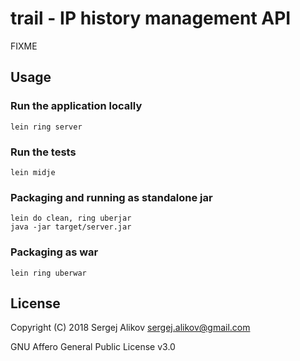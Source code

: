 # trail - IP history management API

FIXME

## Usage

### Run the application locally

`lein ring server`

### Run the tests

`lein midje`

### Packaging and running as standalone jar

```
lein do clean, ring uberjar
java -jar target/server.jar
```

### Packaging as war

`lein ring uberwar`

## License

Copyright (C) 2018 Sergej Alikov <sergej.alikov@gmail.com>

GNU Affero General Public License v3.0
